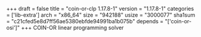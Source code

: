 +++
draft = false
title = "coin-or-clp 1.17.8-1"
version = "1.17.8-1"
categories = ['lib-extra']
arch = "x86_64"
size = "942188"
usize = "3000077"
sha1sum = "c21cfed5e8d7ff56ae5380ebfde94991ba1b075b"
depends = "['coin-or-osi']"
+++
COIN-OR linear programming solver